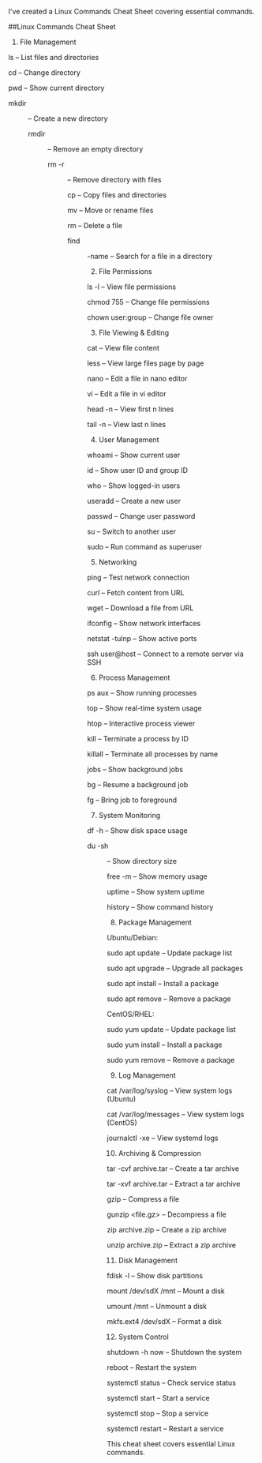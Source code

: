 I've created a Linux Commands Cheat Sheet covering essential commands. 

##Linux Commands Cheat Sheet

1. File Management

ls – List files and directories

cd <directory> – Change directory

pwd – Show current directory

mkdir <dir> – Create a new directory

rmdir <dir> – Remove an empty directory

rm -r <dir> – Remove directory with files

cp <source> <destination> – Copy files and directories

mv <source> <destination> – Move or rename files

rm <file> – Delete a file

find <dir> -name <file> – Search for a file in a directory

2. File Permissions

ls -l – View file permissions

chmod 755 <file> – Change file permissions

chown user:group <file> – Change file owner

3. File Viewing & Editing

cat <file> – View file content

less <file> – View large files page by page

nano <file> – Edit a file in nano editor

vi <file> – Edit a file in vi editor

head -n <num> <file> – View first n lines

tail -n <num> <file> – View last n lines

4. User Management

whoami – Show current user

id – Show user ID and group ID

who – Show logged-in users

useradd <username> – Create a new user

passwd <username> – Change user password

su <user> – Switch to another user

sudo <command> – Run command as superuser

5. Networking

ping <host> – Test network connection

curl <url> – Fetch content from URL

wget <url> – Download a file from URL

ifconfig – Show network interfaces

netstat -tulnp – Show active ports

ssh user@host – Connect to a remote server via SSH

6. Process Management

ps aux – Show running processes

top – Show real-time system usage

htop – Interactive process viewer

kill <PID> – Terminate a process by ID

killall <process> – Terminate all processes by name

jobs – Show background jobs

bg <job> – Resume a background job

fg <job> – Bring job to foreground

7. System Monitoring

df -h – Show disk space usage

du -sh <dir> – Show directory size

free -m – Show memory usage

uptime – Show system uptime

history – Show command history

8. Package Management

Ubuntu/Debian:

sudo apt update – Update package list

sudo apt upgrade – Upgrade all packages

sudo apt install <package> – Install a package

sudo apt remove <package> – Remove a package

CentOS/RHEL:

sudo yum update – Update package list

sudo yum install <package> – Install a package

sudo yum remove <package> – Remove a package

9. Log Management

cat /var/log/syslog – View system logs (Ubuntu)

cat /var/log/messages – View system logs (CentOS)

journalctl -xe – View systemd logs

10. Archiving & Compression

tar -cvf archive.tar <files> – Create a tar archive

tar -xvf archive.tar – Extract a tar archive

gzip <file> – Compress a file

gunzip <file.gz> – Decompress a file

zip archive.zip <files> – Create a zip archive

unzip archive.zip – Extract a zip archive

11. Disk Management

fdisk -l – Show disk partitions

mount /dev/sdX /mnt – Mount a disk

umount /mnt – Unmount a disk

mkfs.ext4 /dev/sdX – Format a disk

12. System Control

shutdown -h now – Shutdown the system

reboot – Restart the system

systemctl status <service> – Check service status

systemctl start <service> – Start a service

systemctl stop <service> – Stop a service

systemctl restart <service> – Restart a service

This cheat sheet covers essential Linux commands. 

